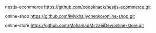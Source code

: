 nestjs-ecommerce
https://github.com/codeknack/nestjs-ecommerce.git

online-shop
https://github.com/iMykhailychenko/online-shop.git

online-store
https://github.com/MohamadMirzaeiDev/online-store.git
